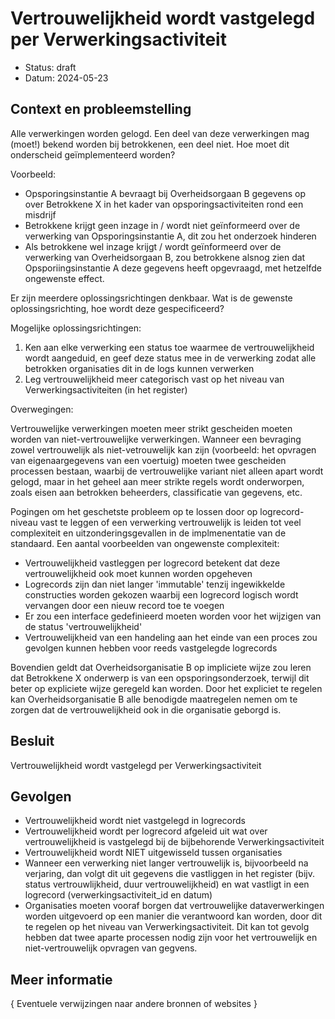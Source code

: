 # Vertrouwelijkheid wordt vastgelegd per Verwerkingsactiviteit

- Status: draft
- Datum: 2024-05-23


## Context en probleemstelling

Alle verwerkingen worden gelogd. Een deel van deze verwerkingen mag (moet!) bekend worden bij betrokkenen, een deel niet. Hoe moet dit onderscheid geïmplementeerd worden?

Voorbeeld:

- Opsporingsinstantie A bevraagt bij Overheidsorgaan B gegevens op over Betrokkene X in het kader van opsporingsactiviteiten rond een misdrijf
- Betrokkene krijgt geen inzage in / wordt niet geïnformeerd over de verwerking van Opsporingsinstantie A, dit zou het onderzoek hinderen
- Als betrokkene wel inzage krijgt / wordt geïnformeerd over de verwerking van Overheidsorgaan B, zou betrokkene alsnog zien dat Opsporiingsinstantie A deze gegevens heeft opgevraagd, met hetzelfde ongewenste effect.

Er zijn meerdere oplossingsrichtingen denkbaar. Wat is de gewenste oplossingsrichting, hoe wordt deze gespecificeerd?

Mogelijke oplossingsrichtingen:

1. Ken aan elke verwerking een status toe waarmee de vertrouwelijkheid wordt aangeduid, en geef deze status mee in de verwerking zodat alle betrokken organisaties dit in de logs kunnen verwerken
2. Leg vertrouwelijkheid meer categorisch vast op het niveau van Verwerkingsactiviteiten (in het register)

Overwegingen:

Vertrouwelijke verwerkingen moeten meer strikt gescheiden moeten worden van niet-vertrouwelijke verwerkingen. Wanneer een bevraging zowel vertrouwelijk als niet-vetrouwelijk kan zijn (voorbeeld: het opvragen van eigenaargegevens van een voertuig) moeten twee gescheiden processen bestaan, waarbij de vertrouwelijke variant niet alleen apart wordt gelogd, maar in het geheel aan meer strikte regels wordt onderworpen, zoals eisen aan betrokken beheerders, classificatie van gegevens, etc.

Pogingen om het geschetste probleem op te lossen door op logrecord-niveau vast te leggen of een verwerking vertrouwelijk is leiden tot veel complexiteit en uitzonderingsgevallen in de implmenentatie van de standaard. Een aantal voorbeelden van ongewenste complexiteit:

- Vertrouwelijkheid vastleggen per logrecord betekent dat deze vertrouwelijkheid ook moet kunnen worden opgeheven
- Logrecords zijn dan niet langer 'immutable' tenzij ingewikkelde constructies worden gekozen waarbij een logrecord logisch wordt vervangen door een nieuw record toe te voegen
- Er zou een interface gedefinieerd moeten worden voor het wijzigen van de status 'vertrouwelijkheid'
- Vertrouwelijkheid van een handeling aan het einde van een proces zou gevolgen kunnen hebben voor reeds vastgelegde logrecords

Bovendien geldt dat Overheidsorganisatie B op impliciete wijze zou leren dat Betrokkene X onderwerp is van een opsporingsonderzoek, terwijl dit beter op expliciete wijze geregeld kan worden. Door het expliciet te regelen kan Overheidsorganisatie B alle benodigde maatregelen nemen om te zorgen dat de vertrouwelijkheid ook in die organisatie geborgd is.


## Besluit

Vertrouwelijkheid wordt vastgelegd per Verwerkingsactiviteit


## Gevolgen

- Vertrouwelijkheid wordt niet vastgelegd in logrecords
- Vertrouwelijkheid wordt per logrecord afgeleid uit wat over vertrouwelijkheid is vastgelegd bij de bijbehorende Verwerkingsactiviteit
- Vertrouwelijkheid wordt NIET uitgewisseld tussen organisaties
- Wanneer een verwerking niet langer vertrouwelijk is, bijvoorbeeld na verjaring, dan volgt dit uit gegevens die vastliggen in het register (bijv. status vertrouwlijkheid, duur vertrouwelijkheid) en wat vastligt in een logrecord (verwerkingsactiviteit_id en datum)
- Organisaties moeten vooraf borgen dat vertrouwelijke dataverwerkingen worden uitgevoerd op een manier die verantwoord kan worden, door dit te regelen op het niveau van Verwerkingsactiviteit. Dit kan tot gevolg hebben dat twee aparte processen nodig zijn voor het vertrouwelijk en niet-vertrouwelijk opvragen van gegvens.

<!-- Optioneel -->
## Meer informatie

{ Eventuele verwijzingen naar andere bronnen of websites }
